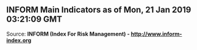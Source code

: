 ## INFORM Main Indicators as of Mon, 21 Jan 2019 03:21:09 GMT

Source: **INFORM (Index For Risk Management) - http://www.inform-index.org**